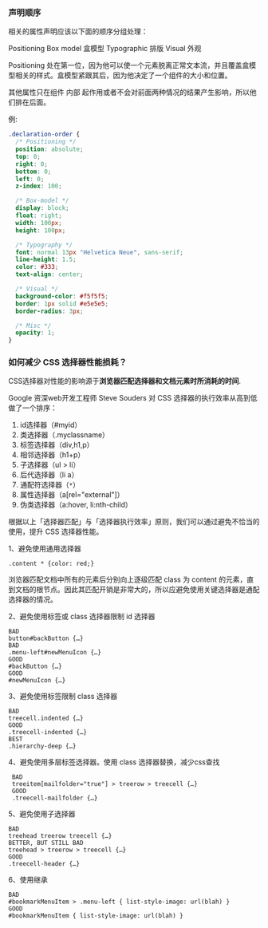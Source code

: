 ### 声明顺序

相关的属性声明应该以下面的顺序分组处理：

Positioning
Box model 盒模型
Typographic 排版
Visual 外观

Positioning 处在第一位，因为他可以使一个元素脱离正常文本流，并且覆盖盒模型相关的样式。盒模型紧跟其后，因为他决定了一个组件的大小和位置。

其他属性只在组件 内部 起作用或者不会对前面两种情况的结果产生影响，所以他们排在后面。

例:

```css
.declaration-order {
  /* Positioning */
  position: absolute;
  top: 0;
  right: 0;
  bottom: 0;
  left: 0;
  z-index: 100;

  /* Box-model */
  display: block;
  float: right;
  width: 100px;
  height: 100px;

  /* Typography */
  font: normal 13px "Helvetica Neue", sans-serif;
  line-height: 1.5;
  color: #333;
  text-align: center;

  /* Visual */
  background-color: #f5f5f5;
  border: 1px solid #e5e5e5;
  border-radius: 3px;

  /* Misc */
  opacity: 1;
}
```

### 如何减少 CSS 选择器性能损耗？

CSS选择器对性能的影响源于**浏览器匹配选择器和文档元素时所消耗的时间**.

Google 资深web开发工程师 Steve Souders 对 CSS 选择器的执行效率从高到低做了一个排序：

1. id选择器（#myid）
1. 类选择器（.myclassname）
1. 标签选择器（div,h1,p）
1. 相邻选择器（h1+p）
1. 子选择器（ul > li）
1. 后代选择器（li a）
1. 通配符选择器（`*`）
1. 属性选择器（a[rel="external"]）
1. 伪类选择器（a:hover, li:nth-child）

根据以上「选择器匹配」与「选择器执行效率」原则，我们可以通过避免不恰当的使用，提升 CSS 选择器性能。

1、避免使用通用选择器

    .content * {color: red;}

浏览器匹配文档中所有的元素后分别向上逐级匹配 class 为 content 的元素，直到文档的根节点。因此其匹配开销是非常大的，所以应避免使用关键选择器是通配选择器的情况。

2、避免使用标签或 class 选择器限制 id 选择器

    BAD
    button#backButton {…}
    BAD
    .menu-left#newMenuIcon {…}
    GOOD
    #backButton {…}
    GOOD
    #newMenuIcon {…}

3、避免使用标签限制 class 选择器

    BAD
    treecell.indented {…}
    GOOD
    .treecell-indented {…}
    BEST
    .hierarchy-deep {…}

4、避免使用多层标签选择器。使用 class 选择器替换，减少css查找

     BAD
     treeitem[mailfolder="true"] > treerow > treecell {…}
     GOOD
     .treecell-mailfolder {…}

5、避免使用子选择器

    BAD
    treehead treerow treecell {…}
    BETTER, BUT STILL BAD
    treehead > treerow > treecell {…}
    GOOD
    .treecell-header {…}

6、使用继承

    BAD
    #bookmarkMenuItem > .menu-left { list-style-image: url(blah) }
    GOOD
    #bookmarkMenuItem { list-style-image: url(blah) }
